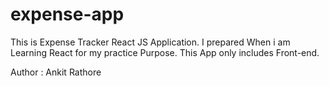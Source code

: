 # expense-app
This is Expense Tracker React JS Application. I prepared When i am Learning React for my practice Purpose. This App only includes Front-end.

Author : Ankit Rathore